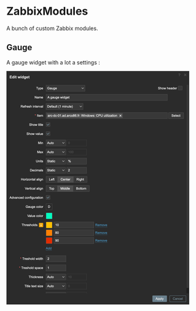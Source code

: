 # ZabbixModules

A bunch of custom Zabbix modules.

## Gauge

A gauge widget with a lot a settings :

![gauge settings](ressources/readme/settings.png)